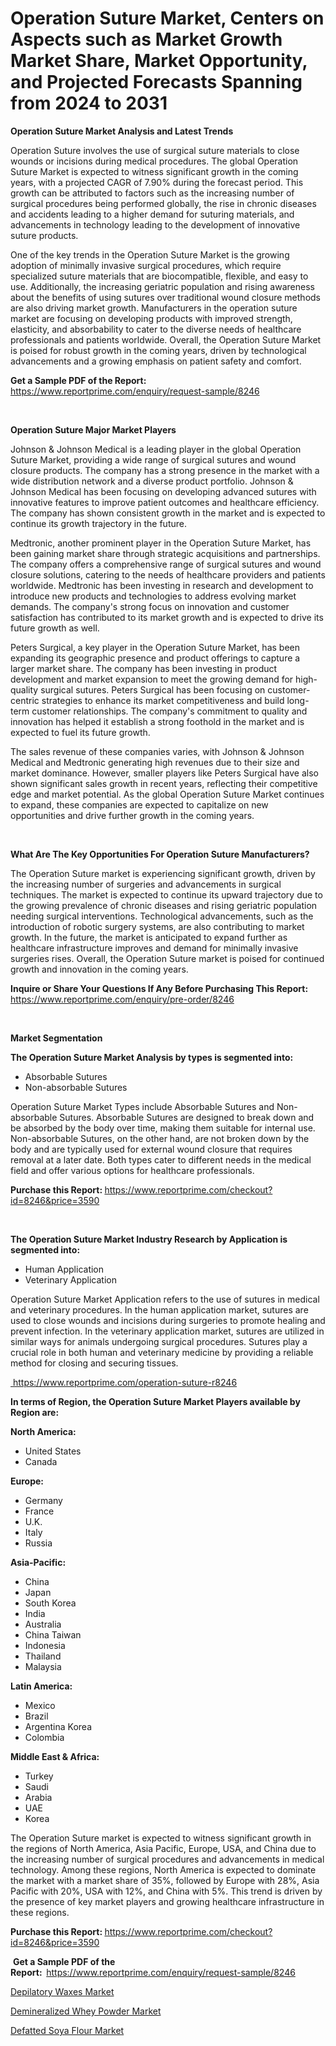 <p><h1>Operation Suture Market, Centers on Aspects such as Market Growth Market Share, Market Opportunity, and Projected Forecasts Spanning from 2024 to 2031</h1></p><p><strong>Operation Suture Market Analysis and Latest Trends</strong></p>
<p><p>Operation Suture involves the use of surgical suture materials to close wounds or incisions during medical procedures. The global Operation Suture Market is expected to witness significant growth in the coming years, with a projected CAGR of 7.90% during the forecast period. This growth can be attributed to factors such as the increasing number of surgical procedures being performed globally, the rise in chronic diseases and accidents leading to a higher demand for suturing materials, and advancements in technology leading to the development of innovative suture products.</p><p>One of the key trends in the Operation Suture Market is the growing adoption of minimally invasive surgical procedures, which require specialized suture materials that are biocompatible, flexible, and easy to use. Additionally, the increasing geriatric population and rising awareness about the benefits of using sutures over traditional wound closure methods are also driving market growth. Manufacturers in the operation suture market are focusing on developing products with improved strength, elasticity, and absorbability to cater to the diverse needs of healthcare professionals and patients worldwide. Overall, the Operation Suture Market is poised for robust growth in the coming years, driven by technological advancements and a growing emphasis on patient safety and comfort.</p></p>
<p><strong>Get a Sample PDF of the Report:&nbsp;</strong> <a href="https://www.reportprime.com/enquiry/request-sample/8246">https://www.reportprime.com/enquiry/request-sample/8246</a></p>
<p>&nbsp;</p>
<p><strong>Operation Suture Major Market Players</strong></p>
<p><p>Johnson & Johnson Medical is a leading player in the global Operation Suture Market, providing a wide range of surgical sutures and wound closure products. The company has a strong presence in the market with a wide distribution network and a diverse product portfolio. Johnson & Johnson Medical has been focusing on developing advanced sutures with innovative features to improve patient outcomes and healthcare efficiency. The company has shown consistent growth in the market and is expected to continue its growth trajectory in the future.</p><p>Medtronic, another prominent player in the Operation Suture Market, has been gaining market share through strategic acquisitions and partnerships. The company offers a comprehensive range of surgical sutures and wound closure solutions, catering to the needs of healthcare providers and patients worldwide. Medtronic has been investing in research and development to introduce new products and technologies to address evolving market demands. The company's strong focus on innovation and customer satisfaction has contributed to its market growth and is expected to drive its future growth as well.</p><p>Peters Surgical, a key player in the Operation Suture Market, has been expanding its geographic presence and product offerings to capture a larger market share. The company has been investing in product development and market expansion to meet the growing demand for high-quality surgical sutures. Peters Surgical has been focusing on customer-centric strategies to enhance its market competitiveness and build long-term customer relationships. The company's commitment to quality and innovation has helped it establish a strong foothold in the market and is expected to fuel its future growth.</p><p>The sales revenue of these companies varies, with Johnson & Johnson Medical and Medtronic generating high revenues due to their size and market dominance. However, smaller players like Peters Surgical have also shown significant sales growth in recent years, reflecting their competitive edge and market potential. As the global Operation Suture Market continues to expand, these companies are expected to capitalize on new opportunities and drive further growth in the coming years.</p></p>
<p>&nbsp;</p>
<p><strong>What Are The Key Opportunities For Operation Suture Manufacturers?</strong></p>
<p><p>The Operation Suture market is experiencing significant growth, driven by the increasing number of surgeries and advancements in surgical techniques. The market is expected to continue its upward trajectory due to the growing prevalence of chronic diseases and rising geriatric population needing surgical interventions. Technological advancements, such as the introduction of robotic surgery systems, are also contributing to market growth. In the future, the market is anticipated to expand further as healthcare infrastructure improves and demand for minimally invasive surgeries rises. Overall, the Operation Suture market is poised for continued growth and innovation in the coming years.</p></p>
<p><strong>Inquire or Share Your Questions If Any Before Purchasing This Report:</strong> <a href="https://www.reportprime.com/enquiry/pre-order/8246">https://www.reportprime.com/enquiry/pre-order/8246</a></p>
<p>&nbsp;</p>
<p><strong>Market Segmentation</strong></p>
<p><strong>The Operation Suture Market Analysis by types is segmented into:</strong></p>
<p><ul><li>Absorbable Sutures</li><li>Non-absorbable Sutures</li></ul></p>
<p><p>Operation Suture Market Types include Absorbable Sutures and Non-absorbable Sutures. Absorbable Sutures are designed to break down and be absorbed by the body over time, making them suitable for internal use. Non-absorbable Sutures, on the other hand, are not broken down by the body and are typically used for external wound closure that requires removal at a later date. Both types cater to different needs in the medical field and offer various options for healthcare professionals.</p></p>
<p><strong>Purchase this Report:&nbsp;</strong><a href="https://www.reportprime.com/checkout?id=8246&price=3590">https://www.reportprime.com/checkout?id=8246&price=3590</a></p>
<p>&nbsp;</p>
<p><strong>The Operation Suture Market Industry Research by Application is segmented into:</strong></p>
<p><ul><li>Human Application</li><li>Veterinary Application</li></ul></p>
<p><p>Operation Suture Market Application refers to the use of sutures in medical and veterinary procedures. In the human application market, sutures are used to close wounds and incisions during surgeries to promote healing and prevent infection. In the veterinary application market, sutures are utilized in similar ways for animals undergoing surgical procedures. Sutures play a crucial role in both human and veterinary medicine by providing a reliable method for closing and securing tissues.</p></p>
<p><a href="https://www.reportprime.com/operation-suture-r8246">&nbsp;https://www.reportprime.com/operation-suture-r8246</a></p>
<p><strong>In terms of Region, the Operation Suture Market Players available by Region are:</strong></p>
<p>
    <p> <strong> North America: </strong>
        <ul>
            <li>United States</li>
            <li>Canada</li>
        </ul>
        </p> 
    <p> <strong> Europe: </strong>
        <ul>
            <li>Germany</li>
            <li>France</li>
            <li>U.K.</li>
            <li>Italy</li>
            <li>Russia</li>
        </ul>
        </p> 
    <p> <strong> Asia-Pacific: </strong>
        <ul>
            <li>China</li>
            <li>Japan</li>
            <li>South Korea</li>
            <li>India</li>
            <li>Australia</li>
            <li>China Taiwan</li>
            <li>Indonesia</li>
            <li>Thailand</li>
            <li>Malaysia</li>
        </ul>
        </p> 
    <p> <strong> Latin America: </strong>
        <ul>
            <li>Mexico</li>
            <li>Brazil</li>
            <li>Argentina Korea</li>
            <li>Colombia</li>
        </ul>
        </p> 
    <p> <strong> Middle East & Africa: </strong>
        <ul>
            <li>Turkey</li>
            <li>Saudi</li>
            <li>Arabia</li>
            <li>UAE</li>
            <li>Korea</li>
        </ul>
    </p>
    </p>
<p><p>The Operation Suture market is expected to witness significant growth in the regions of North America, Asia Pacific, Europe, USA, and China due to the increasing number of surgical procedures and advancements in medical technology. Among these regions, North America is expected to dominate the market with a market share of 35%, followed by Europe with 28%, Asia Pacific with 20%, USA with 12%, and China with 5%. This trend is driven by the presence of key market players and growing healthcare infrastructure in these regions.</p></p>
<p><strong>Purchase this Report: </strong><a href="https://www.reportprime.com/checkout?id=8246&price=3590">https://www.reportprime.com/checkout?id=8246&price=3590</a></p>
<p>&nbsp;<strong>Get a Sample PDF of the Report:&nbsp;&nbsp;</strong><a href="https://www.reportprime.com/enquiry/request-sample/8246">https://www.reportprime.com/enquiry/request-sample/8246</a></p>
<p><strong></strong></p>
<p><p><a href="https://lydian-appliance-61d.notion.site/Depilatory-Waxes-Market-Outlook-Industry-Overview-and-Forecast-2024-to-2031-e17a950fe5c34d9a91f44e61465d68eb">Depilatory Waxes Market</a></p><p><a href="https://forested-sushi-9b0.notion.site/Demineralized-Whey-Powder-Market-Trends-and-Market-Analysis-forecasted-for-period-2024-2031-3928793ccc5b40cf8db8038720dd9417">Demineralized Whey Powder Market</a></p><p><a href="https://summer-dogwood-3e9.notion.site/Defatted-Soya-Flour-Market-Trends-Forecast-and-Competitive-Analysis-to-2031-17a8b144e6ba4f4d80920596d4e695f4">Defatted Soya Flour Market</a></p></p>